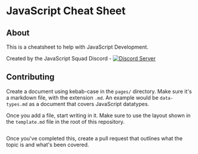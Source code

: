 # JavaScript Cheat Sheet

## About

This is a cheatsheet to help with JavaScript Development.

Created by the JavaScript Squad Discord -
[![Discord Server](https://img.shields.io/discord/813013618823266317?color=7289da&label=DISCORD&style=for-the-badge)](https://discord.gg/YFuDtPFWj4)

## Contributing

Create a document using kebab-case in the `pages/` directory.  Make sure it's a markdown file, with the extension `.md`.  An example would be `data-types.md` as a document that covers JavaScript datatypes.

Once you add a file, start writing in it.  Make sure to use the layout shown in the `template.md` file in the root of this repository.

````md

````

Once you've completed this, create a pull request that outlines what the topic is and what's been covered.
